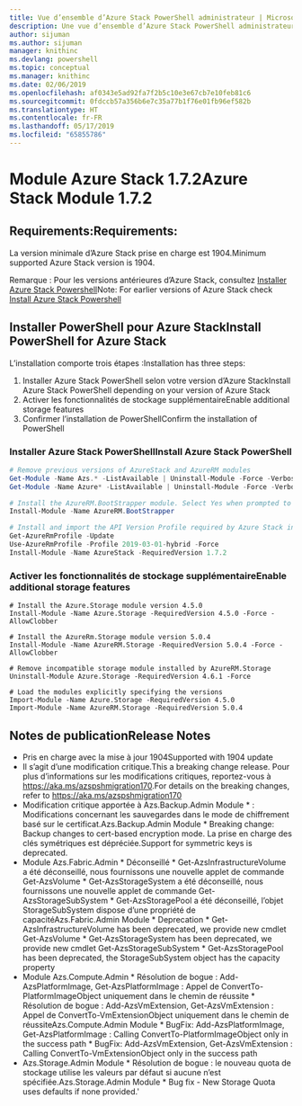```yaml
---
title: Vue d’ensemble d’Azure Stack PowerShell administrateur | Microsoft Docs
description: Une vue d’ensemble d’Azure Stack PowerShell administrateur avec des instructions sur les procédures d’installation et de configuration.
author: sijuman
ms.author: sijuman
manager: knithinc
ms.devlang: powershell
ms.topic: conceptual
ms.manager: knithinc
ms.date: 02/06/2019
ms.openlocfilehash: af0343e5ad92fa7f2b5c10e3e67cb7e10feb81c6
ms.sourcegitcommit: 0fdccb57a356b6e7c35a77b1f76e01fb96ef582b
ms.translationtype: HT
ms.contentlocale: fr-FR
ms.lasthandoff: 05/17/2019
ms.locfileid: "65855786"
---
```

# <a name="azure-stack-module-172"></a><span data-ttu-id="39c11-103">Module Azure Stack 1.7.2</span><span class="sxs-lookup"><span data-stu-id="39c11-103">Azure Stack Module 1.7.2</span></span>

## <a name="requirements"></a><span data-ttu-id="39c11-104">Requirements:</span><span class="sxs-lookup"><span data-stu-id="39c11-104">Requirements:</span></span>

<span data-ttu-id="39c11-105">La version minimale d’Azure Stack prise en charge est 1904.</span><span class="sxs-lookup"><span data-stu-id="39c11-105">Minimum supported Azure Stack version is 1904.</span></span>

<span data-ttu-id="39c11-106">Remarque : Pour les versions antérieures d’Azure Stack, consultez [Installer Azure Stack Powershell](https://docs.microsoft.com/en-us/azure/azure-stack/azure-stack-powershell-install#install-azure-stack-powershell)</span><span class="sxs-lookup"><span data-stu-id="39c11-106">Note: For earlier versions of Azure Stack check [Install Azure Stack Powershell](https://docs.microsoft.com/en-us/azure/azure-stack/azure-stack-powershell-install#install-azure-stack-powershell)</span></span>

## <a name="install-powershell-for-azure-stack"></a><span data-ttu-id="39c11-107">Installer PowerShell pour Azure Stack</span><span class="sxs-lookup"><span data-stu-id="39c11-107">Install PowerShell for Azure Stack</span></span>

<span data-ttu-id="39c11-108">L’installation comporte trois étapes :</span><span class="sxs-lookup"><span data-stu-id="39c11-108">Installation has three steps:</span></span>

1. <span data-ttu-id="39c11-109">Installer Azure Stack PowerShell selon votre version d’Azure Stack</span><span class="sxs-lookup"><span data-stu-id="39c11-109">Install Azure Stack PowerShell depending on your version of Azure Stack</span></span>
2. <span data-ttu-id="39c11-110">Activer les fonctionnalités de stockage supplémentaire</span><span class="sxs-lookup"><span data-stu-id="39c11-110">Enable additional storage features</span></span>
3. <span data-ttu-id="39c11-111">Confirmer l’installation de PowerShell</span><span class="sxs-lookup"><span data-stu-id="39c11-111">Confirm the installation of PowerShell</span></span>

### <a name="install-azure-stack-powershell"></a><span data-ttu-id="39c11-112">Installer Azure Stack PowerShell</span><span class="sxs-lookup"><span data-stu-id="39c11-112">Install Azure Stack PowerShell</span></span>

```powershell
# Remove previous versions of AzureStack and AzureRM modules
Get-Module -Name Azs.* -ListAvailable | Uninstall-Module -Force -Verbose
Get-Module -Name Azure* -ListAvailable | Uninstall-Module -Force -Verbose

# Install the AzureRM.BootStrapper module. Select Yes when prompted to install NuGet
Install-Module -Name AzureRM.BootStrapper

# Install and import the API Version Profile required by Azure Stack into the current PowerShell session.
Get-AzureRmProfile -Update
Use-AzureRmProfile -Profile 2019-03-01-hybrid -Force
Install-Module -Name AzureStack -RequiredVersion 1.7.2
```

### <a name="enable-additional-storage-features"></a><span data-ttu-id="39c11-113">Activer les fonctionnalités de stockage supplémentaire</span><span class="sxs-lookup"><span data-stu-id="39c11-113">Enable additional storage features</span></span>

```
# Install the Azure.Storage module version 4.5.0
Install-Module -Name Azure.Storage -RequiredVersion 4.5.0 -Force -AllowClobber

# Install the AzureRm.Storage module version 5.0.4
Install-Module -Name AzureRM.Storage -RequiredVersion 5.0.4 -Force -AllowClobber

# Remove incompatible storage module installed by AzureRM.Storage
Uninstall-Module Azure.Storage -RequiredVersion 4.6.1 -Force

# Load the modules explicitly specifying the versions
Import-Module -Name Azure.Storage -RequiredVersion 4.5.0
Import-Module -Name AzureRM.Storage -RequiredVersion 5.0.4
```

## <a name="release-notes"></a><span data-ttu-id="39c11-114">Notes de publication</span><span class="sxs-lookup"><span data-stu-id="39c11-114">Release Notes</span></span>

* <span data-ttu-id="39c11-115">Pris en charge avec la mise à jour 1904</span><span class="sxs-lookup"><span data-stu-id="39c11-115">Supported with 1904 update</span></span>
* <span data-ttu-id="39c11-116">Il s’agit d’une modification critique.</span><span class="sxs-lookup"><span data-stu-id="39c11-116">This a breaking change release.</span></span> <span data-ttu-id="39c11-117">Pour plus d’informations sur les modifications critiques, reportez-vous à <https://aka.ms/azspshmigration170>.</span><span class="sxs-lookup"><span data-stu-id="39c11-117">For details on the breaking changes, refer to <https://aka.ms/azspshmigration170></span></span>
* <span data-ttu-id="39c11-118">Modification critique apportée à Azs.Backup.Admin Module \* : Modifications concernant les sauvegardes dans le mode de chiffrement basé sur le certificat.</span><span class="sxs-lookup"><span data-stu-id="39c11-118">Azs.Backup.Admin Module \* Breaking change: Backup changes to cert-based encryption mode.</span></span> <span data-ttu-id="39c11-119">La prise en charge des clés symétriques est dépréciée.</span><span class="sxs-lookup"><span data-stu-id="39c11-119">Support for symmetric keys is deprecated.</span></span>
* <span data-ttu-id="39c11-120">Module Azs.Fabric.Admin       \* Déconseillé           \* Get-AzsInfrastructureVolume a été déconseillé, nous fournissons une nouvelle applet de commande Get-AzsVolume           \* Get-AzsStorageSystem a été déconseillé, nous fournissons une nouvelle applet de commande Get-AzsStorageSubSystem           \* Get-AzsStoragePool a été déconseillé, l’objet StorageSubSystem dispose d’une propriété de capacité</span><span class="sxs-lookup"><span data-stu-id="39c11-120">Azs.Fabric.Admin Module       \* Deprecation           \* Get-AzsInfrastructureVolume has been deprecated, we provide new cmdlet Get-AzsVolume           \* Get-AzsStorageSystem has been deprecated, we provide new cmdlet Get-AzsStorageSubSystem           \* Get-AzsStoragePool has been deprecated, the StorageSubSystem object has the capacity property</span></span>
* <span data-ttu-id="39c11-121">Module Azs.Compute.Admin           \* Résolution de bogue : Add-AzsPlatformImage, Get-AzsPlatformImage : Appel de ConvertTo-PlatformImageObject uniquement dans le chemin de réussite           \* Résolution de bogue : Add-AzsVmExtension, Get-AzsVmExtension : Appel de ConvertTo-VmExtensionObject uniquement dans le chemin de réussite</span><span class="sxs-lookup"><span data-stu-id="39c11-121">Azs.Compute.Admin Module           \* BugFix: Add-AzsPlatformImage, Get-AzsPlatformImage : Calling ConvertTo-PlatformImageObject only in the success path           \* BugFix: Add-AzsVmExtension, Get-AzsVmExtension : Calling ConvertTo-VmExtensionObject only in the success path</span></span>
* <span data-ttu-id="39c11-122">Azs.Storage.Admin Module           \* Résolution de bogue : le nouveau quota de stockage utilise les valeurs par défaut si aucune n’est spécifiée.</span><span class="sxs-lookup"><span data-stu-id="39c11-122">Azs.Storage.Admin Module           \* Bug fix - New Storage Quota uses defaults if none provided.'</span></span>
